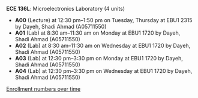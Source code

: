 **ECE 136L**: Microelectronics Laboratory (4 units)

- **A00** (Lecture) at 12:30 pm–1:50 pm on Tuesday, Thursday at EBU1 2315 by Dayeh, Shadi Ahmad (A05711550)
- **A01** (Lab) at 8:30 am–11:30 am on Monday at EBU1 1720 by Dayeh, Shadi Ahmad (A05711550)
- **A02** (Lab) at 8:30 am–11:30 am on Wednesday at EBU1 1720 by Dayeh, Shadi Ahmad (A05711550)
- **A03** (Lab) at 12:30 pm–3:30 pm on Monday at EBU1 1720 by Dayeh, Shadi Ahmad (A05711550)
- **A04** (Lab) at 12:30 pm–3:30 pm on Wednesday at EBU1 1720 by Dayeh, Shadi Ahmad (A05711550)

[Enrollment numbers over time](./ECE136L.tsv)
